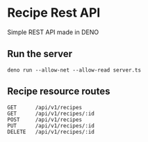 # Recipe Rest API

Simple REST API made in DENO

## Run the server

```
deno run --allow-net --allow-read server.ts
```

## Recipe resource routes

```
GET      /api/v1/recipes
GET      /api/v1/recipes/:id
POST     /api/v1/recipes
PUT      /api/v1/recipes/:id
DELETE   /api/v1/recipes/:id
```
